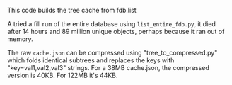 This code builds the tree cache from fdb.list

A tried a fill run of the entire database using `list_entire_fdb.py`, it died after 14 hours and 89 million unique objects, perhaps because it ran out of memory.


The raw `cache.json` can be compressed using "tree_to_compressed.py" which folds identical subtrees and replaces the keys with "key=val1,val2,val3" strings.
For a 38MB cache.json, the compressed version is 40KB.
For 122MB it's 44KB.

